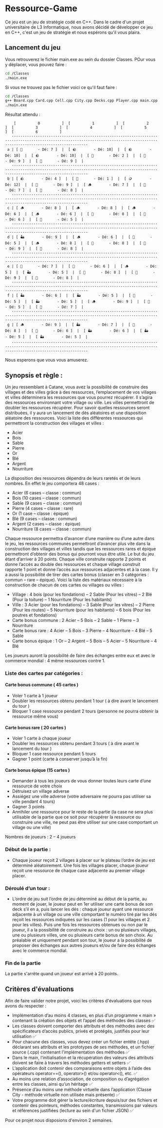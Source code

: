# Ressource-Game
Ce jeu est un jeu de stratégie codé en C++. Dans le cadre d'un projet universitaire de L3 Informatique, nous avons décidé de développer ce jeu en C++, c'est un jeu de stratégie et nous espérons qu'il vous plaira.

## Lancement du jeu
Vous retrouverez le fichier main.exe au sein du dossier Classes. POur vous y déplacer, vous pouvez faire : 

```bash
cd /Classes
./main.exe
```

Si vous ne trouvez pas le fichier voici ce qu'il faut faire : 

```bash
cd /Classes
g++ Board.cpp Card.cpp Cell.cpp City.cpp Decks.cpp Player.cpp main.cpp -o main.exe
./main.exe
```

Résultat attendu : 

```
    [          0          ]  [          1          ]  [          2          ]  [          3          ]  [          4          ]  [          5          ]  [          6          ] 
   -------------------------------------------------------------------------------------------------------------------------------------------------------------------------------
 a | [ 🍛       - Dé: 7 ]  |  [ 🪨        - Dé: 10]  |  [ 🪨        - Dé: 10]  |  [ 🪨        - Dé: 10]  |  [ 🥄       - Dé: 2 ]  |  [ 🍛       - Dé: 9 ]  |  [ 🍛       - Dé: 9 ]  | 
   -------------------------------------------------------------------------------------------------------------------------------------------------------------------------------
 b | [ 🪨        - Dé: 4 ]  |  [ 🥄       - Dé: 1 ]  |  [ 🪙        - Dé: 12]  |  [ 🗼       - Dé: 9 ]  |  [ 🪵        - Dé: 7 ]  |  [ 🍛       - Dé: 7 ]  |  [ 🗼       - Dé: 8 ]  | 
   -------------------------------------------------------------------------------------------------------------------------------------------------------------------------------
 c | [ 🪵        - Dé: 8 ]  |  [ 🪵        - Dé: 8 ]  |  [ 🪵        - Dé: 6 ]  |  [ 🪵        - Dé: 6 ]  |  [ 🗼       - Dé: 8 ]  |  [ 🍛       - Dé: 6 ]  |  [ 🗼       - Dé: 5 ]  | 
   -------------------------------------------------------------------------------------------------------------------------------------------------------------------------------
 d | [ 🏜️        - Dé: 9 ]  |  [ 🪵        - Dé: 6 ]  |  [ 🌾       - Dé: 5 ]  |  [ 🪵        - Dé: 8 ]  |  [ 🌾       - Dé: 8 ]  |  [ 🌾       - Dé: 9 ]  |  [ 🗼       - Dé: 8 ]  | 
   -------------------------------------------------------------------------------------------------------------------------------------------------------------------------------
 e | [ 🌾       - Dé: 7 ]  |  [ 🍛       - Dé: 6 ]  |  [ 🪵        - Dé: 5 ]  |  [ 🏜️        - Dé: 5 ]  |  [ 🍛       - Dé: 8 ]  |  [ 🍛       - Dé: 9 ]  |  [ 🌾       - Dé: 8 ]  | 
   -------------------------------------------------------------------------------------------------------------------------------------------------------------------------------
 f | [ 🏜️        - Dé: 6 ]  |  [ 🏜️        - Dé: 5 ]  |  [ 🌾       - Dé: 5 ]  |  [ 🏜️        - Dé: 5 ]  |  [ 🪵        - Dé: 9 ]  |  [ 🗼       - Dé: 5 ]  |  [ 🌾       - Dé: 7 ]  | 
   -------------------------------------------------------------------------------------------------------------------------------------------------------------------------------
 g | [ 🪵        - Dé: 9 ]  |  [ 🏜️        - Dé: 7 ]  |  [ 🌾       - Dé: 8 ]  |  [ 🌾       - Dé: 6 ]  |  [ 🏜️        - Dé: 6 ]  |  [ 🏜️        - Dé: 5 ]  |  [ 🏜️        - Dé: 5 ]  | 
   -------------------------------------------------------------------------------------------------------------------------------------------------------------------------------
```

Nous esperons que vous vous amuserez.

## Synopsis et règle :
Un jeu ressemblant à Catane, vous avez la possibilité de construire des villages et des villes grâce à des ressources, l’emplacement de vos villages et villes déterminera les ressources que vous pourrez récupérer. Il s’agira des ressources environnant votre village ou ville. Les villes permettront de doubler les ressources récupérer. Pour savoir quelles ressources seront distribuées, il y aura un lancement de dés aléatoires et une disposition aléatoire des ressources. Voici la liste des différentes ressources qui permettront la construction des villages et villes :

-	Acier
-	Bois
-	Sable
-	Pierre
-	Or
-	Blé
-	Argent
-	Nourriture
  
La disposition des ressources dépendra de leurs raretés et de leurs nombres. En effet le jeu comportera 48 cases :

-	Acier (6 cases – classe : commun)
-	Bois (10 cases – classe : commun)
-	Sable (9 cases – classe : commun)
-	Pierre (4 cases – classe : rare)
-	Or (1 case – classe : épique)
-	Blé (9 cases – classe : commun)
-	Argent (2 cases – classe : épique)
-	Nourriture (8 cases – classe : commun)
  
Chaque ressource permettra d’avancer d’une manière ou d’une autre dans le jeu, les ressources communes permettront d’avancer plus vite dans la construction des villages et villes tandis que les ressources rares et épique permettront d’obtenir des bonus qui pourront vous être utile. Le but du jeu étant d’arriver à 20 points. Chaque ville construite rapporte 2 points et donne l’accès au double des ressources et chaque village construit rapporte 1 point et donne l’accès aux ressources adjacentes et à la case. Il y a aussi la possibilité de tirer des cartes bonus (classer en 3 catégories : commun – rare – épique). Voici la liste des matériaux nécessaire à la construction de chacun de ces cartes ou villages ou villes :

-	Village : 4 bois (pour les fondations) – 2 Sable (Pour les vitres) – 2 Blé (Pour la toiture) – 1 Nourriture (Pour les habitants)
-	Ville : 3 Acier (pour les fondations) – 3 Sable (Pour les vitres) – 2 Pierre (Pour les routes) – 5 Nourriture (pour les habitants) – 6 bois (Pour les poutres et fondations)
-	Carte bonus commune : 2 Acier – 5 Bois – 2 Sable – 1 Pierre – 3 Nourriture
-	Carte bonus rare : 4 Acier – 5 Bois – 3 Pierre – 4 Nourriture – 4 Blé – 5 Sable
-	Carte bonus épique : 1 Or – 2 Argent – 5 Bois – 5 Acier – 5 Nourriture – 4 Blé
  
Les joueurs auront la possibilité de faire des échanges entre eux et avec le commerce mondial : 4 même ressources contre 1.

### Liste des cartes par catégories : 

#### Carte bonus commune ( 45 cartes ) 
-	Voler 1 carte à 1 joueur
-	Doubler les ressources obtenu pendant 1 tour ( à dire avant le lancement du tour )
-	Bloquer 1 case ressource pendant 2 tours (personne ne pourra obtenir la ressource même vous)
#### Carte bonus rare ( 20 cartes )
-	Voler 1 carte à chaque joueur
-	Doubler les ressources obtenu pendant 3 tours ( à dire avant le lancement du tour )
-	Bloquer 1 case ressource pendant 5 tours
-	Gagner 1 point (carte à conserver jusqu’à la fin)
#### Carte bonus épique (15 cartes )
-	Demander à tous les joueurs de vous donner toutes leurs carte d’une ressource de votre choix
-	Détruisez un village adverse
-	Assiégez une ville adverse (votre adversaire ne pourra pas utiliser sa ville pendant 4 tours)
-	Gagner 3 points
-	Annihiler une ressource pour le reste de la partie (la case ne sera plus utilisable de la partie que ce soit pour récupérer la ressource ou construire une ville, ne peut pas être utiliser sur une case comportant un village ou une ville)

Nombres de joueurs : 2 – 4 joueurs

### Début de la partie :
-	Chaque joueur reçoit 2 villages à placer sur le plateau l’ordre de jeu est déterminé aléatoirement. Une fois les villages placer, chaque joueur reçoit une ressource de chaque case adjacente au premier village placer.
  
### Déroulé d’un tour :
-	L’ordre de jeu suit l’ordre de jeu déterminé au début de la partie, au moment de jouer, le joueur peut en 1er utiliser une carte bonus de son deck s’il en a, puis lancer les dés : chaque joueur ayant une ressource adjacente à un village ou une ville comportant le numéro tiré par les dés reçoit les ressources indiquées sur les cases (1 pour les villages et 2 pour les villes). Puis une fois les ressources obtenues ou non par le joueur, il a la possibilité de construire au choix : un ou plusieurs villages, une ou plusieurs villes, une ou plusieurs carte bonus de son choix. Au préalable et uniquement pendant son tour, le joueur a la possibilité de proposer des échanges aux autres joueurs et/ou de faire des échanges avec le commerce mondial.

### Fin de la partie

La partie s'arrête quand un joueur est arrivé à 20 points.

## Critères d'évaluations

Afin de faire valider notre projet, voici les critères d'évaluations que nous avons du respecter :

- Implémentation d’au moins 4 classes, en plus d’un programme « main » contenant la création des objets et l’appel des méthodes des classes ✅
- Les classes doivent comporter des attributs et des méthodes avec des spécificateurs d’accès publics, privés et protégés, justifiés pour leur utilisation ✅
- Pour chacune des classes, vous devez créer un fichier entête (.hpp) déclarant ses attributs et les prototypes de ses méthodes, et un fichier source (.cpp) contenant l’implémentation des méthodes ✅
- Dans le main, l’initialisation et la récupération des valeurs des attributs doivent se faire à travers les méthodes getters et setters ✅
- L’application doit contenir des comparaisons entre objets à l’aide des opérateurs operator==(), operator>() et/ou operator<(), etc. ✅
- Au moins une relation d’association, de composition ou d’agrégation entre les classes, ainsi qu’un héritage ✅
- Présence d’au moins une méthode virtuelle dans l’application (Classe City - méthode virtuelle non utilisée mais présente) ✅
- Votre programme doit gérer la lecture/écriture depuis/sur des fichiers et contenir des pointeurs, méthodes constantes, transmissions par valeurs et références justifiées (lecture au sein d'un fichier JSON) ✅

Pour ce projet nous disposions d'environ 2 semaines.